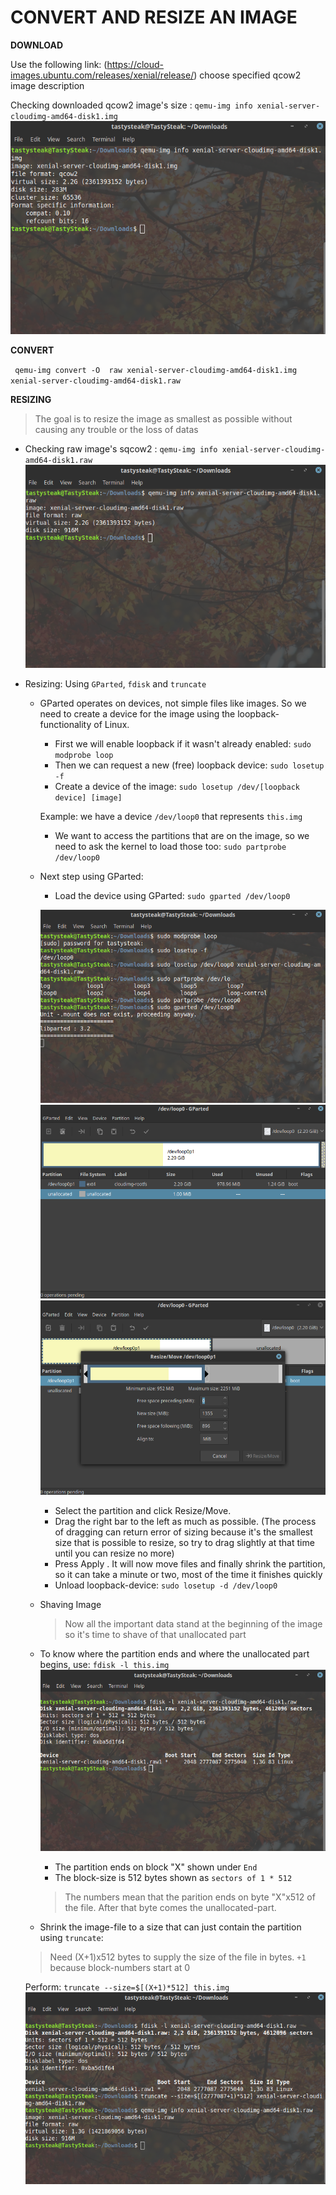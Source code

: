 # CONVERT AND RESIZE AN IMAGE 

**DOWNLOAD** 
  
  Use the following link: (https://cloud-images.ubuntu.com/releases/xenial/release/) choose specified qcow2 image description
  
  Checking downloaded qcow2 image's size : `qemu-img info xenial-server-cloudimg-amd64-disk1.img`![](https://github.com/bizflycloud/internship-0719/blob/master/TD_Git/PIC/1.png)

**CONVERT** 
  
  ` qemu-img convert -O  raw xenial-server-cloudimg-amd64-disk1.img xenial-server-cloudimg-amd64-disk1.raw`

**RESIZING**
  
  > The goal is to resize the image as smallest as possible without causing any trouble or the loss of datas
  
  - Checking raw image's sqcow2 : `qemu-img info xenial-server-cloudimg-amd64-disk1.raw`![](https://github.com/bizflycloud/internship-0719/blob/master/TD_Git/PIC/2.png)  
  - Resizing: Using `GParted`, `fdisk` and `truncate`
  
    - GParted operates on devices, not simple files like images. So we need to create a device for the image using the loopback-functionality of Linux.
    
      - First we will enable loopback if it wasn't already enabled: `sudo modprobe loop`
      - Then we can request a new (free) loopback device: `sudo losetup -f`
      - Create a device of the image: `sudo losetup /dev/[loopback device] [image]`
       
       Example: we have a device `/dev/loop0` that represents `this.img`
      - We want to access the partitions that are on the image, so we need to ask the kernel to load those too: `sudo partprobe /dev/loop0`
    
    - Next step using GParted:
      
      - Load the device using GParted: `sudo gparted /dev/loop0` 
      
      ![](https://github.com/bizflycloud/internship-0719/blob/master/TD_Git/PIC/3.png)
      ![](https://github.com/bizflycloud/internship-0719/blob/master/TD_Git/PIC/4.png)
      ![](https://github.com/bizflycloud/internship-0719/blob/master/TD_Git/PIC/5.png)
      - Select the partition and click Resize/Move.
      - Drag the right bar to the left as much as possible. (The process of dragging can return error of sizing because it's the smallest size that is possible to resize, so try to drag slightly at that time until you can resize no more)
      - Press Apply . It will now move files and finally shrink the partition, so it can take a minute or two, most of the time it finishes quickly
      - Unload loopback-device: `sudo losetup -d /dev/loop0`
     
    - Shaving Image
    
      > Now all the important data stand at the beginning of the image so it's time to shave of that unallocated part
      
     - To know where the partition ends and where the unallocated part begins, use: `fdisk -l this.img`![](https://github.com/bizflycloud/internship-0719/blob/master/TD_Git/PIC/6.png)
     
        - The partition ends on block "X" shown under `End`
        - The block-size is 512 bytes shown as `sectors of 1 * 512`
       
        > The numbers mean that the parition ends on byte "X"x512 of the file. After that byte comes the unallocated-part.
       
     - Shrink the image-file to a size that can just contain the partition using `truncate`: 
      
      > Need (X+1)x512 bytes to supply the size of the file in bytes. `+1` because block-numbers start at 0
      
       Perform: `truncate --size=$[(X+1)*512] this.img`![](https://github.com/bizflycloud/internship-0719/blob/master/TD_Git/PIC/7.png)
    
        
